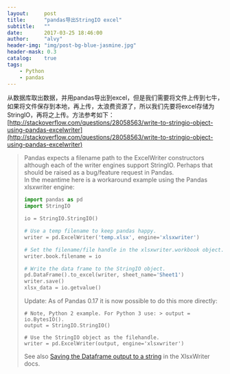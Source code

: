 ```yaml
---
layout:     post
title:      "pandas导出StringIO excel"
subtitle:   ""
date:       2017-03-25 18:46:00
author:     "alvy"
header-img: "img/post-bg-blue-jasmine.jpg"
header-mask: 0.3
catalog:    true
tags:
    - Python
    - pandas
---
```


从数据库取出数据，并用pandas导出到excel，但是我们需要将文件上传到七牛，如果将文件保存到本地，再上传，太浪费资源了，所以我们先要将excel存储为StringIO，再将之上传。方法参考如下：    
[http://stackoverflow.com/questions/28058563/write-to-stringio-object-using-pandas-excelwriter](http://stackoverflow.com/questions/28058563/write-to-stringio-object-using-pandas-excelwriter)   

> Pandas expects a filename path to the ExcelWriter constructors although each of the writer engines support StringIO. Perhaps that should be raised as a bug/feature request in Pandas.    
> In the meantime here is a workaround example using the Pandas xlsxwriter engine:
> ```python
> import pandas as pd
> import StringIO
>
> io = StringIO.StringIO()
>
> # Use a temp filename to keep pandas happy.
> writer = pd.ExcelWriter('temp.xlsx', engine='xlsxwriter')
>
> # Set the filename/file handle in the xlsxwriter.workbook object.
> writer.book.filename = io
>
> # Write the data frame to the StringIO object.
> pd.DataFrame().to_excel(writer, sheet_name='Sheet1')
> writer.save()
> xlsx_data = io.getvalue()
> ```
> Update: As of Pandas 0.17 it is now possible to do this more directly:
> ```
> # Note, Python 2 example. For Python 3 use: > output = io.BytesIO().
> output = StringIO.StringIO()
>
> # Use the StringIO object as the filehandle.
> writer = pd.ExcelWriter(output, engine='xlsxwriter')
> ```
> See also [Saving the Dataframe output to a string](http://xlsxwriter.readthedocs.io/working_with_pandas.html#saving-the-dataframe-output-to-a-string) in the XlsxWriter docs.